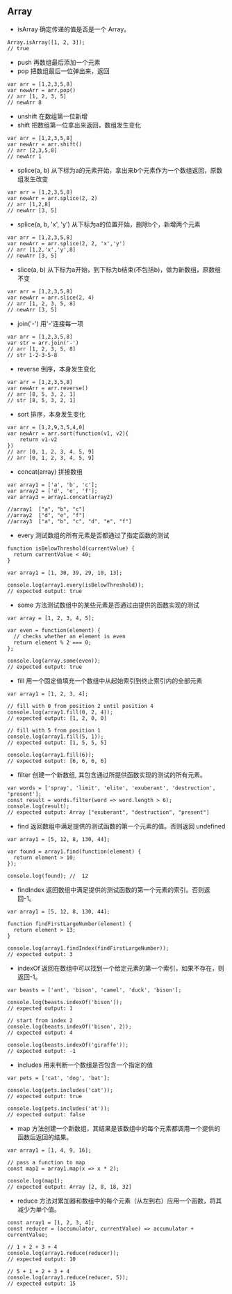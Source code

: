 ## Array
- isArray 确定传递的值是否是一个 Array。
```
Array.isArray([1, 2, 3]);  
// true
```
- push 再数组最后添加一个元素
- pop 把数组最后一位弹出来，返回
```
var arr = [1,2,3,5,8]
var newArr = arr.pop()
// arr [1, 2, 3, 5]
// newArr 8
```
- unshift 在数组第一位新增
- shift 把数组第一位拿出来返回，数组发生变化
```
var arr = [1,2,3,5,8]
var newArr = arr.shift()
// arr [2,3,5,8]
// newArr 1
```
- splice(a, b) 从下标为a的元素开始，拿出来b个元素作为一个数组返回，原数组发生改变
```
var arr = [1,2,3,5,8]
var newArr = arr.splice(2, 2)    
// arr [1,2,8]
// newArr [3, 5]
```
- splice(a, b, 'x', 'y') 从下标为a的位置开始，删除b个，新增两个元素
```
var arr = [1,2,3,5,8]
var newArr = arr.splice(2, 2, 'x','y')    
// arr [1,2,'x','y',8]
// newArr [3, 5]
```
- slice(a, b) 从下标为a开始，到下标为b结束(不包括b)，做为新数组，原数组不变
```
var arr = [1,2,3,5,8]
var newArr = arr.slice(2, 4)    
// arr [1, 2, 3, 5, 8]
// newArr [3, 5]
```
- join('-') 用'-'连接每一项
```
var arr = [1,2,3,5,8]
var str = arr.join('-')  
// arr [1, 2, 3, 5, 8]
// str 1-2-3-5-8
```
- reverse 倒序，本身发生变化
```
var arr = [1,2,3,5,8]
var newArr = arr.reverse()
// arr [8, 5, 3, 2, 1]
// str [8, 5, 3, 2, 1]
```
- sort 排序，本身发生变化
```
var arr = [1,2,9,3,5,4,0]
var newArr = arr.sort(function(v1, v2){ 
    return v1-v2
})
// arr [0, 1, 2, 3, 4, 5, 9]
// arr [0, 1, 2, 3, 4, 5, 9]
```

- concat(array)  拼接数组

```
var array1 = ['a', 'b', 'c'];
var array2 = ['d', 'e', 'f'];
var array3 = array1.concat(array2)

//array1  ["a", "b", "c"]
//array2  ["d", "e", "f"]
//array3  ["a", "b", "c", "d", "e", "f"]
```

- every 测试数组的所有元素是否都通过了指定函数的测试

```
function isBelowThreshold(currentValue) {
  return currentValue < 40;
}

var array1 = [1, 30, 39, 29, 10, 13];

console.log(array1.every(isBelowThreshold));
// expected output: true
```

- some 方法测试数组中的某些元素是否通过由提供的函数实现的测试

```
var array = [1, 2, 3, 4, 5];

var even = function(element) {
  // checks whether an element is even
  return element % 2 === 0;
};

console.log(array.some(even));
// expected output: true
```

- fill 用一个固定值填充一个数组中从起始索引到终止索引内的全部元素

```
var array1 = [1, 2, 3, 4];

// fill with 0 from position 2 until position 4
console.log(array1.fill(0, 2, 4));
// expected output: [1, 2, 0, 0]

// fill with 5 from position 1
console.log(array1.fill(5, 1));
// expected output: [1, 5, 5, 5]

console.log(array1.fill(6));
// expected output: [6, 6, 6, 6]
```

- filter 创建一个新数组, 其包含通过所提供函数实现的测试的所有元素。 

```
var words = ['spray', 'limit', 'elite', 'exuberant', 'destruction', 'present'];
const result = words.filter(word => word.length > 6);
console.log(result);
// expected output: Array ["exuberant", "destruction", "present"]
```

- find 返回数组中满足提供的测试函数的第一个元素的值。否则返回 undefined

```
var array1 = [5, 12, 8, 130, 44];

var found = array1.find(function(element) {
  return element > 10;
});

console.log(found); //  12
```

- findIndex 返回数组中满足提供的测试函数的第一个元素的索引。否则返回-1。

```
var array1 = [5, 12, 8, 130, 44];

function findFirstLargeNumber(element) {
  return element > 13;
}

console.log(array1.findIndex(findFirstLargeNumber));
// expected output: 3
```

- indexOf 返回在数组中可以找到一个给定元素的第一个索引，如果不存在，则返回-1。

```
var beasts = ['ant', 'bison', 'camel', 'duck', 'bison'];

console.log(beasts.indexOf('bison'));
// expected output: 1

// start from index 2
console.log(beasts.indexOf('bison', 2));
// expected output: 4

console.log(beasts.indexOf('giraffe'));
// expected output: -1
```

- includes 用来判断一个数组是否包含一个指定的值

```
var pets = ['cat', 'dog', 'bat'];

console.log(pets.includes('cat'));
// expected output: true

console.log(pets.includes('at'));
// expected output: false

```

- map 方法创建一个新数组，其结果是该数组中的每个元素都调用一个提供的函数后返回的结果。

```
var array1 = [1, 4, 9, 16];

// pass a function to map
const map1 = array1.map(x => x * 2);

console.log(map1);
// expected output: Array [2, 8, 18, 32]

```

- reduce 方法对累加器和数组中的每个元素（从左到右）应用一个函数，将其减少为单个值。

```
const array1 = [1, 2, 3, 4];
const reducer = (accumulator, currentValue) => accumulator + currentValue;

// 1 + 2 + 3 + 4
console.log(array1.reduce(reducer));
// expected output: 10

// 5 + 1 + 2 + 3 + 4
console.log(array1.reduce(reducer, 5));
// expected output: 15
```